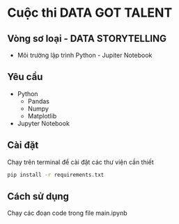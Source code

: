 # Cuộc thi DATA GOT TALENT

## Vòng sơ loại - DATA STORYTELLING
- Môi trường lập trình Python - Jupiter Notebook

## Yêu cầu
- Python
    - Pandas
    - Numpy
    - Matplotlib
- Jupyter Notebook

## Cài đặt
Chạy trên terminal để cài đặt các thư viện cần thiết
```bash
pip install -r requirements.txt
```
## Cách sử dụng
Chạy các đoạn code trong file main.ipynb